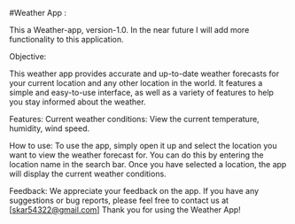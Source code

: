 
#Weather App : 

This a Weather-app, version-1.0.
In the near future I will add more functionality to this application.



Objective:

This weather app provides accurate and up-to-date weather forecasts for your current location and any other location in the world. It features a simple and easy-to-use interface, as well as a variety of features to help you stay informed about the weather.

Features:
Current weather conditions: View the current temperature, humidity, wind speed.

How to use:
To use the app, simply open it up and select the location you want to view the weather forecast for. You can do this by entering the location name in the search bar.
Once you have selected a location, the app will display the current weather conditions.

Feedback:
We appreciate your feedback on the app. If you have any suggestions or bug reports, please feel free to contact us at [skar54322@gmail.com]
Thank you for using the Weather App!

